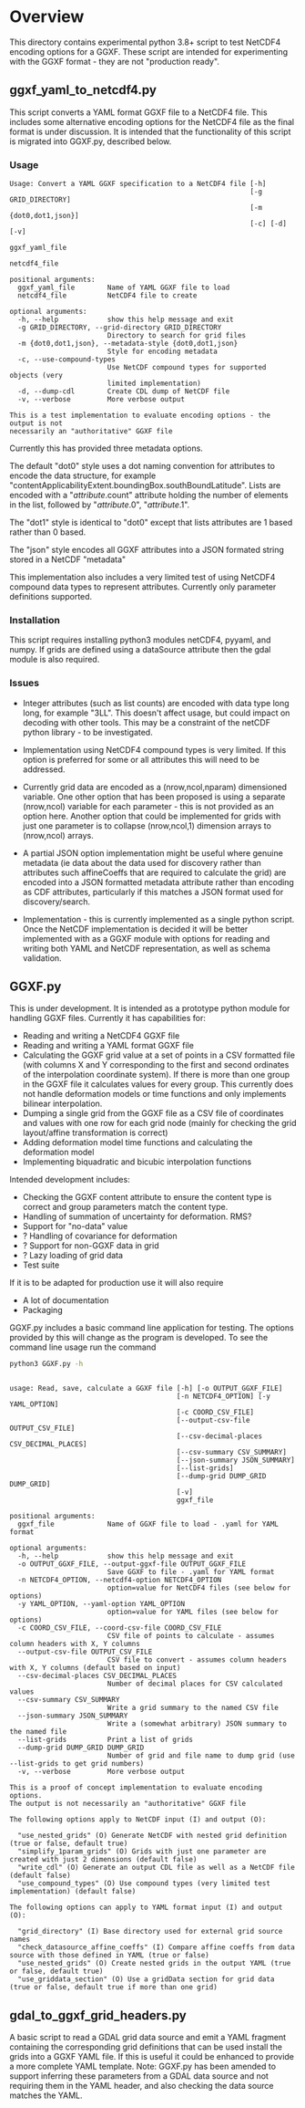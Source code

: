 # Overview

This directory contains experimental python 3.8+ script to test NetCDF4 encoding options for a GGXF.
These script are intended for experimenting with the GGXF format - they are not "production ready".  

## ggxf_yaml_to_netcdf4.py

This script converts a YAML format GGXF file to a NetCDF4 file.  This includes some alternative
encoding options for the NetCDF4 file as the final format is under discussion.  It is intended that
the functionality of this script is migrated into GGXF.py, described below.

### Usage

``` text
Usage: Convert a YAML GGXF specification to a NetCDF4 file [-h]
                                                           [-g GRID_DIRECTORY]
                                                           [-m {dot0,dot1,json}]
                                                           [-c] [-d] [-v]
                                                           ggxf_yaml_file
                                                           netcdf4_file

positional arguments:
  ggxf_yaml_file        Name of YAML GGXF file to load
  netcdf4_file          NetCDF4 file to create

optional arguments:
  -h, --help            show this help message and exit
  -g GRID_DIRECTORY, --grid-directory GRID_DIRECTORY
                        Directory to search for grid files
  -m {dot0,dot1,json}, --metadata-style {dot0,dot1,json}
                        Style for encoding metadata
  -c, --use-compound-types
                        Use NetCDF compound types for supported objects (very
                        limited implementation)
  -d, --dump-cdl        Create CDL dump of NetCDF file
  -v, --verbose         More verbose output

This is a test implementation to evaluate encoding options - the output is not
necessarily an "authoritative" GGXF file

```

Currently this has provided three metadata options.  

The default "dot0" style uses a dot naming convention for attributes to encode the data structure, for example "contentApplicabilityExtent.boundingBox.southBoundLatitude".  Lists are encoded with a "*attribute*.count" attribute holding the number of elements in the list, followed by "*attribute*.0", "*attribute*.1".  

The "dot1" style is identical to "dot0" except that lists attributes are 1 based rather than 0 based.

The "json" style encodes all GGXF attributes into a JSON formated string stored in a NetCDF "metadata"

This implementation also includes a very limited test of using NetCDF4 compound data types to represent attributes.  Currently only parameter definitions supported.

### Installation

This script requires installing python3 modules netCDF4, pyyaml, and numpy.  If grids are defined using a dataSource attribute then the gdal module is also required.  

### Issues

* Integer attributes (such as list counts) are encoded with data type long long, for example "3LL".  This doesn't affect usage, but could impact on decoding with other tools.  This may be a constraint of the netCDF python library - to be investigated.

* Implementation using NetCDF4 compound types is very limited.  If this option is preferred for some or all attributes this will need to be addressed.

* Currently grid data are encoded as a (nrow,ncol,nparam) dimensioned variable.  One other option that has been proposed is using a separate (nrow,ncol) variable for each parameter - this is not provided as an option here.  Another option that could be implemented for grids with just one parameter is to collapse (nrow,ncol,1) dimension arrays to (nrow,ncol) arrays.

* A partial JSON option implementation might be useful where genuine metadata (ie data about the data used for discovery rather than attributes such affineCoeffs that are required to calculate the grid) are encoded into a JSON formatted metadata attribute rather than encoding as CDF attributes, particularly if this matches a JSON format used for discovery/search.

* Implementation - this is currently implemented as a single python script.  Once the NetCDF implementation is decided it will be better implemented with as a GGXF module with options for reading and writing both YAML and NetCDF representation, as well as schema validation.  

## GGXF.py

This is under development.  It is intended as a prototype python module for handling GGXF files.  Currently it has capabilities for:

* Reading and writing a NetCDF4 GGXF file
* Reading and writing a YAML format GGXF file
* Calculating the GGXF grid value at a set of points in a CSV formatted file (with columns X and Y corresponding to the first and second ordinates of the interpolation coordinate system).  If there is more than one group in the GGXF file it calculates values for every group.  This currently does not handle deformation models or time functions and only implements bilinear interpolation.
* Dumping a single grid from the GGXF file as a CSV file of coordinates and values with one row for each grid node (mainly for checking the grid layout/affine transformation is correct)
* Adding deformation model time functions and calculating the deformation model
* Implementing biquadratic and bicubic interpolation functions

Intended development includes:

* Checking the GGXF content attribute to ensure the content type is correct and group parameters match the content type.
* Handling of summation of uncertainty for deformation.  RMS?
* Support for "no-data" value
* ? Handling of covariance for deformation
* ? Support for non-GGXF data in grid
* ? Lazy loading of grid data
* Test suite

If it is to be adapted for production use it will also require

* A lot of documentation
* Packaging

GGXF.py includes a basic command line application for testing.  The options provided by this will change as the program is developed.  To see the command line usage run the command

``` sh
python3 GGXF.py -h
```

``` text

usage: Read, save, calculate a GGXF file [-h] [-o OUTPUT_GGXF_FILE]
                                         [-n NETCDF4_OPTION] [-y YAML_OPTION]
                                         [-c COORD_CSV_FILE]
                                         [--output-csv-file OUTPUT_CSV_FILE]
                                         [--csv-decimal-places CSV_DECIMAL_PLACES]
                                         [--csv-summary CSV_SUMMARY]
                                         [--json-summary JSON_SUMMARY]
                                         [--list-grids]
                                         [--dump-grid DUMP_GRID DUMP_GRID]
                                         [-v]
                                         ggxf_file

positional arguments:
  ggxf_file             Name of GGXF file to load - .yaml for YAML format

optional arguments:
  -h, --help            show this help message and exit
  -o OUTPUT_GGXF_FILE, --output-ggxf-file OUTPUT_GGXF_FILE
                        Save GGXF to file - .yaml for YAML format
  -n NETCDF4_OPTION, --netcdf4-option NETCDF4_OPTION
                        option=value for NetCDF4 files (see below for options)
  -y YAML_OPTION, --yaml-option YAML_OPTION
                        option=value for YAML files (see below for options)
  -c COORD_CSV_FILE, --coord-csv-file COORD_CSV_FILE
                        CSV file of points to calculate - assumes column headers with X, Y columns
  --output-csv-file OUTPUT_CSV_FILE
                        CSV file to convert - assumes column headers with X, Y columns (default based on input)
  --csv-decimal-places CSV_DECIMAL_PLACES
                        Number of decimal places for CSV calculated values
  --csv-summary CSV_SUMMARY
                        Write a grid summary to the named CSV file
  --json-summary JSON_SUMMARY
                        Write a (somewhat arbitrary) JSON summary to the named file
  --list-grids          Print a list of grids
  --dump-grid DUMP_GRID DUMP_GRID
                        Number of grid and file name to dump grid (use --list-grids to get grid numbers)
  -v, --verbose         More verbose output

This is a proof of concept implementation to evaluate encoding options.
The output is not necessarily an "authoritative" GGXF file

The following options apply to NetCDF input (I) and output (O):

  "use_nested_grids" (O) Generate NetCDF with nested grid definition (true or false, default true)
  "simplify_1param_grids" (O) Grids with just one parameter are created with just 2 dimensions (default false)
  "write_cdl" (O) Generate an output CDL file as well as a NetCDF file (default false)
  "use_compound_types" (O) Use compound types (very limited test implementation) (default false)

The following options can apply to YAML format input (I) and output (O):

  "grid_directory" (I) Base directory used for external grid source names
  "check_datasource_affine_coeffs" (I) Compare affine coeffs from data source with those defined in YAML (true or false)
  "use_nested_grids" (O) Create nested grids in the output YAML (true or false, default true)
  "use_griddata_section" (O) Use a gridData section for grid data (true or false, default true if more than one grid)

```

## gdal_to_ggxf_grid_headers.py

A basic script to read a GDAL grid data source and emit a YAML fragment containing the corresponding grid definitions that can be used install the grids into a GGXF YAML file.  If this is useful it could be enhanced to provide a more complete YAML template.  Note: GGXF.py has been amended to support inferring these parameters from a GDAL data source and not requiring them in the YAML header, and also checking the data source matches the YAML.  
